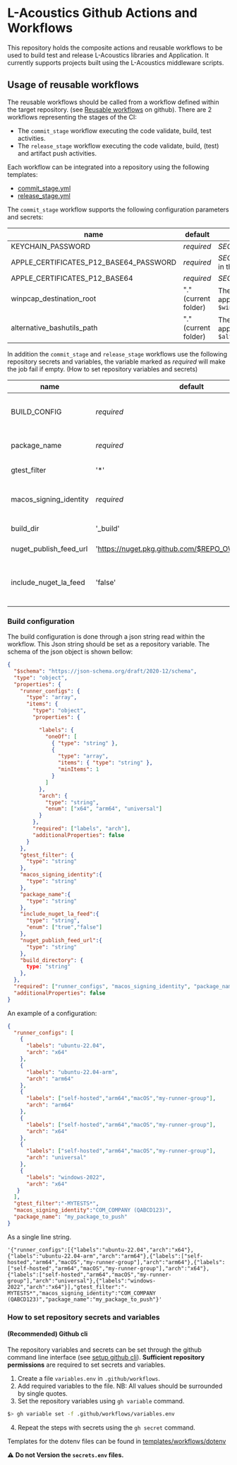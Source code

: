 # L-Acoustics Github Actions and Workflows

This repository holds the composite actions and reusable workflows to be used to build test and release L-Acoustics libraries and Application.
It currently supports projects built using the L-Acoustics middleware scripts.

## Usage of reusable workflows

The reusable workflows should be called from a workflow defined within the target repository. (see [Reusable workflows](https://docs.github.com/en/actions/how-tos/reuse-automations/reuse-workflows) on github).
There are 2 workflows representing the stages of the CI:
- The `commit_stage` workflow executing the code validate, build, test activities.
- The `release_stage` workflow executing the code validate, build, (test) and artifact push activities.

Each workflow can be integrated into a repository using the following templates:
- [commit_stage.yml](https://github.com/L-Acoustics/la-mw-gh-action/blob/main/templates/workflows/commit_stage.yml)
- [release_stage.yml](https://github.com/L-Acoustics/la-mw-gh-action/blob/main/templates/workflows/release_stage.yml)

The `commit_stage` workflow supports the following configuration parameters and secrets:

|name|default|description|
|----|----------|-----------|
|KEYCHAIN_PASSWORD|_required_|*SECRETS* The password for the created macos keychain|
|APPLE_CERTIFICATES_P12_BASE64_PASSWORD|_required_|*SECRETS* The certificate password required to install it in the keychain|
|APPLE_CERTIFICATES_P12_BASE64|_required_| *SECRETS* The base64 value of the p12 certificate file|
|winpcap_destination_root|"." (current folder)| The folder to which the winpcap expected path will be appended. i.e. `$winpcap_destination_root/externals/3rdparty/winpcap` |
|alternative_bashutils_path|"." (current folder)| The folder to which the bashUtils expected path will be appended. i.e. `$alternative_bashutils_path/scripts/bashUtils` |

In addition the `commit_stage` and `release_stage` workflows use the following repository secrets and variables, the variable marked as _required_ will make the job fail if empty. (How to set repository variables and secrets)

|name|default|description|
|----|-------|-----------|
|BUILD_CONFIG                   |_required_|The json string representing the build configuration cf "Build configuration settings"|
|package_name                   |_required_|The name of the library to push the csharp bindings 'la_avdecc_controller'|
|gtest_filter               |'*'|The GTEST filter value '-INTEGRATION*'|
|macos_signing_identity     |_required_|The signing identity to use during macos signing "MY_COMPANY (MY_TEAM_ID)"|
|build_dir                  |'_build'|The build directory used to generate build files|
|nuget_publish_feed_url     |'https://nuget.pkg.github.com/$REPO_OWNER/index.json'|The feed url to publish the nuget package|
|include_nuget_la_feed      |'false'|Whether to register L-Acoustics nuget feed, should be set to 'false' if NUGET_PUBLISH_FEED_URL is set to L-Acoustics one|

### Build configuration
The build configuration is done through a json string read within the workflow. This Json string should be set as a repository variable.
The schema of the json object is shown bellow:
```json
{
  "$schema": "https://json-schema.org/draft/2020-12/schema",
  "type": "object",
  "properties": {
    "runner_configs": {
      "type": "array",
      "items": {
        "type": "object",
        "properties": {

          "labels": {
            "oneOf": [
              { "type": "string" },
              {
                "type": "array",
                "items": { "type": "string" },
                "minItems": 1
              }
            ]
          },
          "arch": {
            "type": "string",
            "enum": ["x64", "arm64", "universal"]
          }
        },
        "required": ["labels", "arch"],
        "additionalProperties": false
      }
    },
    "gtest_filter": {
      "type": "string"
    },
    "macos_signing_identity":{
      "type": "string"
    },
    "package_name":{
      "type": "string"
    },
    "include_nuget_la_feed":{
      "type": "string",
      "enum": ["true","false"]
    },
    "nuget_publish_feed_url":{
      "type": "string"
    },
    "build_directory": {
      type: "string"
    },
  },
  "required": ["runner_configs", "macos_signing_identity", "package_name"],
  "additionalProperties": false
}
```
An example of a configuration:
```json
{
  "runner_configs": [
    {
      "labels": "ubuntu-22.04",
      "arch": "x64"
    },
    {
      "labels": "ubuntu-22.04-arm",
      "arch": "arm64"
    },
    {
      "labels": ["self-hosted","arm64","macOS","my-runner-group"],
      "arch": "arm64"
    },
    {
      "labels": ["self-hosted","arm64","macOS","my-runner-group"],
      "arch": "x64"
    },
    {
      "labels": ["self-hosted","arm64","macOS","my-runner-group"],
      "arch": "universal"
    },
    {
      "labels": "windows-2022",
      "arch": "x64"
   }
  ],
  "gtest_filter":"-MYTESTS*",
  "macos_signing_identity":"COM_COMPANY (QABCD123)",
  "package_name": "my_package_to_push"
}
```
As a single line string.
```text
'{"runner_configs":[{"labels":"ubuntu-22.04","arch":"x64"},{"labels":"ubuntu-22.04-arm","arch":"arm64"},{"labels":["self-hosted","arm64","macOS","my-runner-group"],"arch":"arm64"},{"labels":["self-hosted","arm64","macOS","my-runner-group"],"arch":"x64"},{"labels":["self-hosted","arm64","macOS","my-runner-group"],"arch":"universal"},{"labels":"windows-2022","arch":"x64"}],"gtest_filter":"-MYTESTS*","macos_signing_identity":"COM_COMPANY (QABCD123)","package_name":"my_package_to_push"}'
```

### How to set repository secrets and variables
#### (Recommended) Github cli
The repository variables and secrets can be set through the github command line interface (see [setup github cli](https://docs.github.com/en/github-cli/github-cli/quickstart)). **Sufficient repository permissions** are required to set secrets and variables.
1. Create a file `variables.env` in `.github/workflows`.
2. Add required variables to the file. NB: All values should be surrounded by single quotes.
3. Set the repository variables using `gh variable` command.
```bash
$> gh variable set -f .github/workflows/variables.env
```
4. Repeat the steps with secrets using the `gh secret` command.

Templates for the dotenv files can be found in [templates/workflows/dotenv](https://github.com/L-Acoustics/la-mw-gh-action/blob/main/templates/workflows/dotenv)

⚠️ **Do not Version the `secrets.env` files.**
